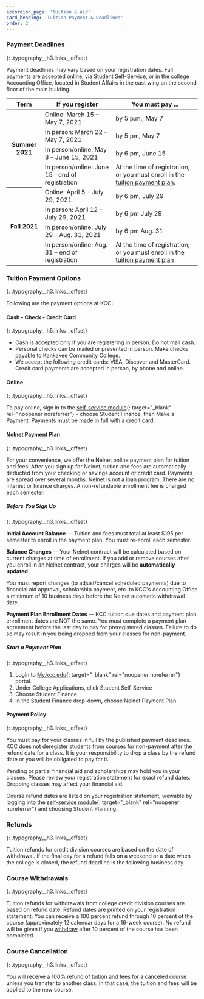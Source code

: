 ```yaml
---
accordion_page: 'Tuition & Aid'
card_heading: 'Tuition Payment & Deadlines'
order: 2
---
```


### Payment Deadlines
{: .typography__h3.links__offset}

Payment deadlines may vary based on your registration dates. Full payments are accepted online, via Student Self-Service, or in the college Accounting Office, located in Student Affairs in the east wing on the second floor of the main building.

<table class="table table-striped"><thead><tr><th>Term</th><th>If you register</th><th>You must pay ...</th></tr></thead><tbody><tr><th rowspan="4">Summer 2021</th><td>Online: March 15 &ndash; May 7, 2021</td><td>by 5 p.m., May 7</td></tr><tr><td>In person: March 22 &ndash; May 7, 2021</td><td>by 5 pm, May 7</td></tr><tr><td>In person/online: May 8 &ndash; June 15, 2021</td><td>by 6 pm, June 15</td></tr><tr><td>In person/online: June 15 -end of registration</td><td>At the time of registration, or you must enroll in the <a href="#nelnet-payment-plan">tuition payment plan​</a>.</td></tr><tr><th rowspan="4">Fall 2021</th><td>Online: April 5 &ndash; July 29, 2021</td><td>by 6 pm, July 29</td></tr><tr><td>In person: April 12 &ndash; July 29, 2021</td><td>by 6 pm July 29</td></tr><tr><td>In person/online: July 29 &ndash; Aug. 31, 2021</td><td>by 6 pm Aug. 31</td></tr><tr><td>In person/online: Aug. 31 &ndash; end of registration</td><td>At the time of registration; or you must enroll in the <a href="#nelnet-payment-plan">tuition payment plan​</a></td></tr></tbody></table>

### Tuition Payment Options
{: .typography__h3.links__offset}

Following are the payment options at KCC:

#### Cash - Check - Credit Card
{: .typography__h5.links__offset}

* Cash is accepted only if you are registering in person. Do not mail cash.
* Personal checks can be mailed or presented in person. Make checks payable to Kankakee Community College.
* We accept the following credit cards: VISA, Discover and MasterCard. Credit card payments are accepted in person, by phone and online.

#### Online
{: .typography__h5.links__offset}

To pay online, sign in to the [self-service module](https://selfservice.kcc.edu/Student/Account/Login?ReturnUrl=/Student?hideProxyDialog%3dfalse&amp;hideProxyDialog=false){: target="_blank" rel="noopener noreferrer"} - choose Student Finance, then Make a Payment. Payments must be made in full with a credit card.

#### Nelnet Payment Plan
{: .typography__h3.links__offset}

For your convenience, we offer the Nelnet online payment plan for tuition and fees. After you sign up for Nelnet, tuition and fees are automatically deducted from your checking or savings account or credit card. Payments are spread over several months. Nelnet is not a loan program. There are no interest or finance charges. A non-refundable enrollment fee is charged each semester.

##### Before You Sign Up
{: .typography__h3.links__offset}

**Initial Account Balance** — Tuition and fees must total at least $195 per semester to enroll in the payment plan. You must re-enroll each semester.

**Balance Changes** — Your Nelnet contract will be calculated based on current charges at time of enrollment. If you add or remove courses after you enroll in an Nelnet contract, your charges will be **automatically updated**.

You must report changes (to adjust/cancel scheduled payments) due to financial aid approval, scholarship payment, etc. to KCC's Accounting Office a minimum of 10 business days before the Nelnet automatic withdrawal date.

**Payment Plan Enrollment Dates** — KCC tuition due dates and payment plan enrollment dates are NOT the same. You must complete a payment plan agreement before the last day to pay for preregistered classes. Failure to do so may result in you being dropped from your classes for non-payment.

##### Start a Payment Plan
{: .typography__h3.links__offset}

1. Login to [My.kcc.edu](http://my.kcc.edu/){: target="_blank" rel="noopener noreferrer"} portal.
2. Under College Applications, click Student Self-Service
3. Choose Student Finance
4. In the Student Finance drop-down, choose Nelnet Payment Plan

#### Payment Policy
{: .typography__h3.links__offset}

You must pay for your classes in full by the published payment deadlines. KCC does not deregister students from courses for non-payment after the refund date for a class. It is your responsibility to drop a class by the refund date or you will be obligated to pay for it.

Pending or partial financial aid and scholarships may hold you in your classes. Please review your registration statement for exact refund dates. Dropping classes may affect your financial aid.

Course refund dates are listed on your registration statement, viewable by logging into the [self-service module](https://selfservice.kcc.edu/Student/Account/Login?ReturnUrl=/Student?hideProxyDialog%3dfalse&amp;hideProxyDialog=false){: target="_blank" rel="noopener noreferrer"} and choosing Student Planning.

### Refunds
{: .typography__h3.links__offset}

Tuition refunds for credit division courses are based on the date of withdrawal. If the final day for a refund falls on a weekend or a date when the college is closed, the refund deadline is the following business day.

### Course Withdrawals
{: .typography__h3.links__offset}

Tuition refunds for withdrawals from college credit division courses are based on refund date. Refund dates are printed on your registration statement. You can receive a 100 percent refund through 10 percent of the course (approximately 12 calendar days for a 16-week course). No refund will be given if you [withdraw](/academics/register#) after 10 percent of the course has been completed.

### Course Cancellation
{: .typography__h3.links__offset}

You will receive a 100% refund of tuition and fees for a canceled course unless you transfer to another class. In that case, the tuition and fees will be applied to the new course.
